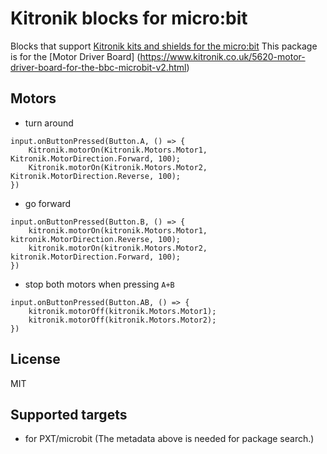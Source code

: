 # Kitronik blocks for micro:bit

Blocks that support [Kitronik kits and shields for the micro:bit](https://www.kitronik.co.uk/microbit.html)
This package is for the [Motor Driver Board] (https://www.kitronik.co.uk/5620-motor-driver-board-for-the-bbc-microbit-v2.html)

## Motors

* turn around

```blocks
input.onButtonPressed(Button.A, () => {
    Kitronik.motorOn(Kitronik.Motors.Motor1, Kitronik.MotorDirection.Forward, 100);
    Kitronik.motorOn(Kitronik.Motors.Motor2, Kitronik.MotorDirection.Reverse, 100);
})
```

* go forward

```blocks
input.onButtonPressed(Button.B, () => {
    kitronik.motorOn(kitronik.Motors.Motor1, kitronik.MotorDirection.Reverse, 100);
    kitronik.motorOn(kitronik.Motors.Motor2, kitronik.MotorDirection.Forward, 100);
})
```

* stop both motors when pressing ``A+B``

```blocks
input.onButtonPressed(Button.AB, () => {
    kitronik.motorOff(kitronik.Motors.Motor1);
    kitronik.motorOff(kitronik.Motors.Motor2);
})
```

## License

MIT

## Supported targets

* for PXT/microbit
(The metadata above is needed for package search.)
